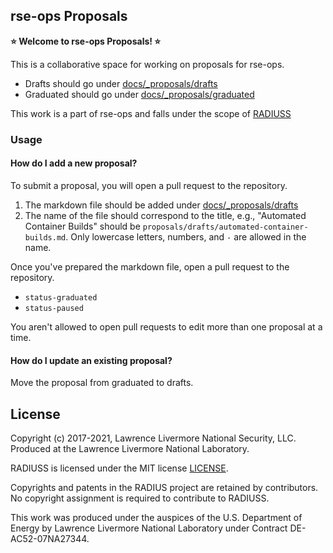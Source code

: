 ## rse-ops Proposals

**⭐️ Welcome to rse-ops Proposals! ⭐️**

This is a collaborative space for working on proposals for rse-ops. 

 - Drafts should go under [docs/_proposals/drafts](docs/_proposals/drafts)
 - Graduated should go under [docs/_proposals/graduated](docs/_proposals/graduated)

This work is a part of rse-ops and falls under the scope of [RADIUSS](https://software.llnl.gov/radiuss/)

### Usage

#### How do I add a new proposal?

To submit a proposal, you will open a pull request to the repository. 

1. The markdown file should be added under [docs/_proposals/drafts](https://github.com/rse-ops/proposals/tree/main/docs/_proposals/drafts)
2. The name of the file should correspond to the title, e.g., "Automated Container Builds" should be `proposals/drafts/automated-container-builds.md`. Only lowercase letters, numbers, and `-` are allowed in the name.

Once you've prepared the markdown file, open a pull request to the repository.

 - `status-graduated`
 - `status-paused`
 
You aren't allowed to open pull requests to edit more than one proposal at a time.

#### How do I update an existing proposal?

Move the proposal from graduated to drafts.


License
-------

Copyright (c) 2017-2021, Lawrence Livermore National Security, LLC. 
Produced at the Lawrence Livermore National Laboratory.

RADIUSS is licensed under the MIT license [LICENSE](./LICENSE).

Copyrights and patents in the RADIUS project are retained by
contributors. No copyright assignment is required to contribute to RADIUSS.

This work was produced under the auspices of the U.S. Department of
Energy by Lawrence Livermore National Laboratory under Contract
DE-AC52-07NA27344.

